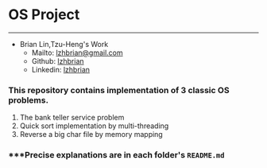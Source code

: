 # OS Project
***

* Brian Lin,Tzu-Heng's Work
	* Mailto: [lzhbrian@gmail.com](lzhbrian@gmail.com)
	* Github: [lzhbrian](github.com/lzhbrian)
	* Linkedin: [lzhbrian](linkedin/in/lzhbrian)

### This repository contains implementation of 3 classic OS problems.

1. The bank teller service problem
2. Quick sort implementation by multi-threading
3. Reverse a big char file by memory mapping

### ***Precise explanations are in each folder's `README.md`

